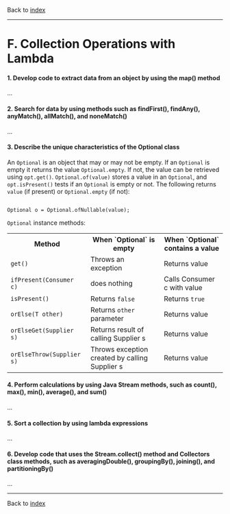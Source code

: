 Back to [index](README.md)

---
# F. Collection Operations with Lambda
#### 1. Develop code to extract data from an object by using the map() method
...
#### 2. Search for data by using methods such as findFirst(), findAny(), anyMatch(), allMatch(), and noneMatch()
...
#### 3. Describe the unique characteristics of the Optional class
An `Optional` is an object that may or may not be empty.
If an `Optional` is empty it returns the value `Optional.empty`. If not, the value can be retrieved using `opt.get()`.
`Optional.of(value)` stores a value in an `Optional`, and `opt.isPresent()` tests if an `Optional` is empty or not.
The following returns `value` (if present) or `Optional.empty` (if not):

<code>
Optional o = Optional.ofNullable(value);
</code>

`Optional` instance methods:
<table>
    <tr>
        <th>Method</th>
        <th>When `Optional` is empty</th>
        <th>When `Optional` contains a value</th>
    </tr>
    <tr>
        <td><code>get()</code></td>
        <td>Throws an exception</td>
        <td>Returns value</td>
    </tr>
    <tr>
        <td><code>ifPresent(Consumer c)</code></td>
        <td>does nothing</td>
        <td>Calls Consumer c with value</td>
    </tr>
    <tr>
        <td><code>isPresent()</code></td>
        <td>Returns <code>false</code></td>
        <td>Returns <code>true</code></td>
    </tr>
    <tr>
        <td><code>orElse(T other)</code></td>
        <td>Returns <code>other</code> parameter</td>
        <td>Returns value</td>
    </tr>
    <tr>
        <td><code>orElseGet(Supplier s)</code></td>
        <td>Returns result of calling Supplier s</td>
        <td>Returns value</td>
    </tr>
    <tr>
        <td><code>orElseThrow(Supplier s)</code></td>
        <td>Throws exception created by calling Supplier s</td>
        <td>Returns value</td>
    </tr>
</table>

#### 4. Perform calculations by using Java Stream methods, such as count(), max(), min(), average(), and sum()
...
#### 5. Sort a collection by using lambda expressions
...
#### 6. Develop code that uses the Stream.collect() method and Collectors class methods, such as averagingDouble(), groupingBy(), joining(), and partitioningBy()
...

---
Back to [index](README.md)
